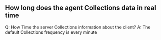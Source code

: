  ## How long does the agent Collections data in real time 

 Q: How Time the server Collections information about the client? 
 A: The default Collections frequency is every minute 